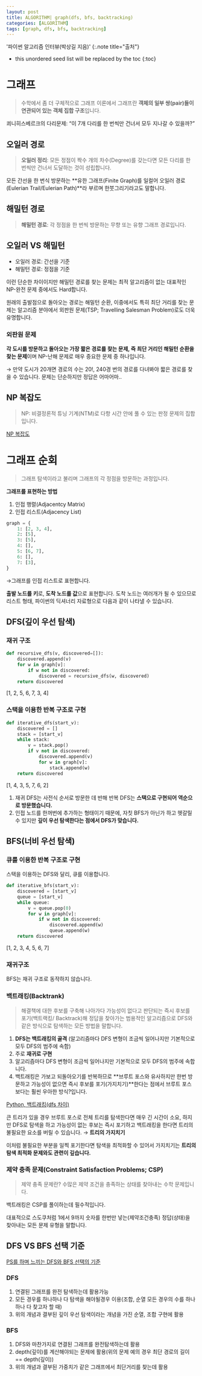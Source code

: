 ```yaml
---
layout: post
title: ALGORITHM| graph(dfs, bfs, backtracking)
categories: [ALGORITHM]
tags: [graph, dfs, bfs, backtracking]
---
```


'파이썬 알고리즘 인터뷰(박상길 지음)'
{:.note title="출처"}

* this unordered seed list will be replaced by the toc
{:toc}

# 그래프
> 수학에서 좀 더 구체적으로 그래프 이론에서 그래프란 **객체의 일부 쌍(pair)들이 연관되어 있는 객체 집합 구조**입니다.

쾨니히스베르크의 다리문제: “이 7개 다리를 한 번씩만 건너서 모두 지나갈 수 있을까?”

## 오일러 경로
> **오일러 정리**: 모든 정점이 짝수 개의 차수(Degree)를 갖는다면 모든 다리를 한 번씩만 건너서 도달하는 것이 성립합니다.

모든 간선을 한 번식 방문하는 **유한 그래프(Finite Graph)를 일컬어 오일러 경로(Eulerian Trail/Eulerian Path)**라 부르며 한붓그리기라고도 말합니다.

## 해밀턴 경로
> **해밀턴 경로**: 각 정점을 한 번씩 방문하는 무향 또는 유향 그래프 경로입니다.

## 오일러 VS 해밀턴
- 오일러 경로: 간선을 기준
- 해밀턴 경로: 정점을 기준

이런 단순한 차이이지만 해밀턴 경로를 찾는 문제는 최적 알고리즘이 없는 대표적인 NP-완전 문제 중에서도 Hard합니다.

원래의 출발점으로 돌아오는 경로는 해밀턴 순환, 이중에서도 특히 최단 거리를 찾는 문제는 알고리즘 분야에서 외판원 문제(TSP; Travelling Salesman Problem)로도 더욱 유명합니다.

### 외판원 문제
**각 도시를 방문하고 돌아오는 가장 짧은 경로를 찾는 문제, 즉 최단 거리인 해밀턴 순환을 찾는 문제**이며 NP-난해 문제로 매우 중요한 문제 중 하나입니다.

→ 만약 도시가 20개면 경로의 수는 20!, 240경 번의 경로를 다녀봐야 짧은 경로를 찾을 수 있습니다. 문제는 단순하지만 정답은 어마어마..

## NP 복잡도
> NP: 비결정론적 튜닝 기계(NTM)로 다항 시간 안에 풀 수 있는 판정 문제의 집합입니다.

[NP 복잡도](https://yerimoh.github.io/Algo019/)

# 그래프 순회
> 그래프 탐색이라고 불리며 그래프의 각 정점을 방문하는 과정입니다.

**그래프를 표현하는 방법**
1. 인접 행렬(Adjacentcy Matrix)
2. 인접 리스트(Adjacency List)

```python
graph = {
	1: [2, 3, 4],
    2: [5],
    3: [5],
    4: [],
    5: [6, 7],
    6: [],
    7: [3],
}
```

→그래프를 인접 리스트로 표현합니다.

**출발 노드를 키**로, **도착 노드를 값**으로 표현합니다. 도착 노드는 여러개가 될 수 있으므로 리스트 형태, 파이썬의 딕셔너리 자료형으로 다음과 같이 나타낼 수 있습니다.

## DFS(깊이 우선 탐색)
### 재귀 구조
```python
def recursive_dfs(v, discovered=[]):
	discovered.append(v)
    for w in graph[v]:
    	if w not in discovered:
        	discovered = recursive_dfs(w, discovered)
    return discovered
```
[1, 2, 5, 6, 7, 3, 4]

### 스택을 이용한 반복 구조로 구현
```python
def iterative_dfs(start_v):
	discovered = []
    stack = [start_v]
    while stack:
   		v = stack.pop()
        if v not in discovered:
        	discovered.append(v)
            for w in graph[v]:
            	stack.append(w)
    return discovered
```
[1, 4, 3, 5, 7, 6, 2]

1. 재귀 DFS는 사전식 순서로 방문한 데 반해 반복 DFS는 **스택으로 구현되어 역순으로 방문했습니다.**
2. 인접 노드를 한꺼번에 추가하는 형태이기 때문에, 자칫 BFS가 아닌가 하고 헷갈릴 수 있지만 **깊이 우선 탐색한다는 점에서 DFS가 맞습니다.**

## BFS(너비 우선 탐색)
### 큐를 이용한 반복 구조로 구현
스택을 이용하는 DFS와 달리, 큐를 이용합니다.
```python
def iterative_bfs(start_v):
	discovered = [start_v]
    queue = [start_v]
    while queue:
    	v = queue.pop(0)
        for w in graph[v]:
        	if w not in discovered:
            	discovered.append(w)
                queue.append(w)
    return discovered
```
[1, 2, 3, 4, 5, 6, 7]

### 재귀구조
BFS는 재귀 구조로 동작하지 않습니다.

### 백트래킹(Backtrank)
> 해결책에 대한 후보를 구축해 나아가다 가능성이 없다고 판단되는 즉시 후보를 포기(백트랙킹/ Backtrack)해 정답을 찾아가는 범용적인 알고리즘으로 DFS와 같은 방식으로 탐색하는 모든 방법을 말합니다.

1. **DFS는 백트래킹의 골격** (알고리즘마다 DFS 변형이 조금씩 일어나지만 기본적으로 모두 DFS의 범주에 속함)
2. 주로 **재귀로 구현**
3. 알고리즘마다 DFS 변형이 조금씩 일어나지만 기본적으로 모두 DFS의 범주에 속합니다.
4. 백트래킹은 가보고 되돌아오기를 반복하므로 **브루트 포스와 유사하지만 한번 방문하고 가능성이 없으면 즉시 후보를 포기(가지치기)**한다는 점에서 브루트 포스보다는 훨씬 우아한 방식?입니다. 

[Python, 백트래킹(dfs 차이)](https://veggie-garden.tistory.com/24)

큰 트리가 있을 경우 브루트 포스로 전체 트리를 탐색한다면 매우 긴 시간이 소요, 하지만 DFS로 탐색을 하고 가능성이 없는 후보는 즉시 포기하고 백트래킹을 한다면 트리의 불필요한 요소를 버릴 수 있습니다. → **트리의 가지치기**

이처럼 불필요한 부분을 일찍 포기한다면 탐색을 최적화할 수 있어서 가지치기는 **트리의 탐색 최적화 문제와도 관련이 깊습니다.**

### 제약 충족 문제(Constraint Satisfaction Problems; CSP)

> 제약 충족 문제란?
수많은 제약 조건을 충족하는 상태를 찾아내는 수학 문제입니다.

백트래킹은 CSP를 풀이하는데 필수적입니다.

대표적으로 스도쿠처럼 1에서 9까지 숫자를 한번만 넣는(제약조건충족) 정답(상태)을 찾아내는 모든 문제 유형을 말합니다.

## DFS VS BFS 선택 기준
[PS를 하며 느끼는 DFS와 BFS 선택의 기준](https://foameraserblue.tistory.com/188)

### DFS
1. 연결된 그래프를 완전 탐색하는데 활용가능
2. 모든 경우를 하나하나 다 탐색을 해야될경우 이용(조합, 순열 모든 경우의 수를 하나하나 다 찾고자 할 때)
3. 위의 개념과 결부된 깊이 우선 탐색이라는 개념을 가진 순열, 조합 구현에 활용

### BFS
1. DFS와 마찬가지로 연결된 그래프를 완전탐색하는데 활용
2. depth(깊이)를 계산해야되는 문제에 활용(위의 문제 예의 경우 최단 경로의 길이 == depth(깊이))
3. 위의 개념과 결부된 가중치가 같은 그래프에서 최단거리를 찾는데 활용